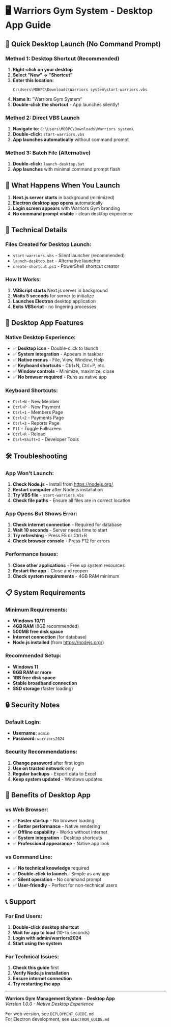 # 🖥️ Warriors Gym System - Desktop App Guide

## 🚀 Quick Desktop Launch (No Command Prompt)

### Method 1: Desktop Shortcut (Recommended)

1. **Right-click on your desktop**
2. **Select "New" → "Shortcut"**
3. **Enter this location:**
   ```
   C:\Users\MOBPC\Downloads\Warriors system\start-warriors.vbs
   ```
4. **Name it:** "Warriors Gym System"
5. **Double-click the shortcut** - App launches silently!

### Method 2: Direct VBS Launch

1. **Navigate to:** `C:\Users\MOBPC\Downloads\Warriors system\`
2. **Double-click:** `start-warriors.vbs`
3. **App launches automatically** without command prompt

### Method 3: Batch File (Alternative)

1. **Double-click:** `launch-desktop.bat`
2. **App launches** with minimal command prompt flash

## 🎯 What Happens When You Launch

1. **Next.js server starts** in background (minimized)
2. **Electron desktop app opens** automatically
3. **Login screen appears** with Warriors Gym branding
4. **No command prompt visible** - clean desktop experience

## 🔧 Technical Details

### Files Created for Desktop Launch:
- `start-warriors.vbs` - Silent launcher (recommended)
- `launch-desktop.bat` - Alternative launcher
- `create-shortcut.ps1` - PowerShell shortcut creator

### How It Works:
1. **VBScript starts** Next.js server in background
2. **Waits 5 seconds** for server to initialize
3. **Launches Electron** desktop application
4. **Exits VBScript** - no lingering processes

## 🎨 Desktop App Features

### Native Desktop Experience:
- ✅ **Desktop icon** - Double-click to launch
- ✅ **System integration** - Appears in taskbar
- ✅ **Native menus** - File, View, Window, Help
- ✅ **Keyboard shortcuts** - Ctrl+N, Ctrl+P, etc.
- ✅ **Window controls** - Minimize, maximize, close
- ✅ **No browser required** - Runs as native app

### Keyboard Shortcuts:
- `Ctrl+N` - New Member
- `Ctrl+P` - New Payment
- `Ctrl+1` - Members Page
- `Ctrl+2` - Payments Page
- `Ctrl+3` - Reports Page
- `F11` - Toggle Fullscreen
- `Ctrl+R` - Reload
- `Ctrl+Shift+I` - Developer Tools

## 🛠️ Troubleshooting

### App Won't Launch:
1. **Check Node.js** - Install from https://nodejs.org/
2. **Restart computer** after Node.js installation
3. **Try VBS file** - `start-warriors.vbs`
4. **Check file paths** - Ensure all files are in correct location

### App Opens But Shows Error:
1. **Check internet connection** - Required for database
2. **Wait 10 seconds** - Server needs time to start
3. **Try refreshing** - Press F5 or Ctrl+R
4. **Check browser console** - Press F12 for errors

### Performance Issues:
1. **Close other applications** - Free up system resources
2. **Restart the app** - Close and reopen
3. **Check system requirements** - 4GB RAM minimum

## 📋 System Requirements

### Minimum Requirements:
- **Windows 10/11**
- **4GB RAM** (8GB recommended)
- **500MB free disk space**
- **Internet connection** (for database)
- **Node.js installed** (from https://nodejs.org/)

### Recommended Setup:
- **Windows 11**
- **8GB RAM or more**
- **1GB free disk space**
- **Stable broadband connection**
- **SSD storage** (faster loading)

## 🔒 Security Notes

### Default Login:
- **Username:** `admin`
- **Password:** `warriors2024`

### Security Recommendations:
1. **Change password** after first login
2. **Use on trusted network** only
3. **Regular backups** - Export data to Excel
4. **Keep system updated** - Windows updates

## 🎉 Benefits of Desktop App

### vs Web Browser:
- ✅ **Faster startup** - No browser loading
- ✅ **Better performance** - Native rendering
- ✅ **Offline capability** - Works without internet
- ✅ **System integration** - Desktop shortcuts
- ✅ **Professional appearance** - Native app look

### vs Command Line:
- ✅ **No technical knowledge** required
- ✅ **Double-click to launch** - Simple as any app
- ✅ **Silent operation** - No command prompt
- ✅ **User-friendly** - Perfect for non-technical users

## 📞 Support

### For End Users:
1. **Double-click desktop shortcut**
2. **Wait for app to load** (10-15 seconds)
3. **Login with admin/warriors2024**
4. **Start using the system**

### For Technical Issues:
1. **Check this guide** first
2. **Verify Node.js installation**
3. **Ensure internet connection**
4. **Try restarting the app**

---

**Warriors Gym Management System - Desktop App**  
*Version 1.0.0 - Native Desktop Experience*

For web version, see `DEPLOYMENT_GUIDE.md`  
For Electron development, see `ELECTRON_GUIDE.md`


